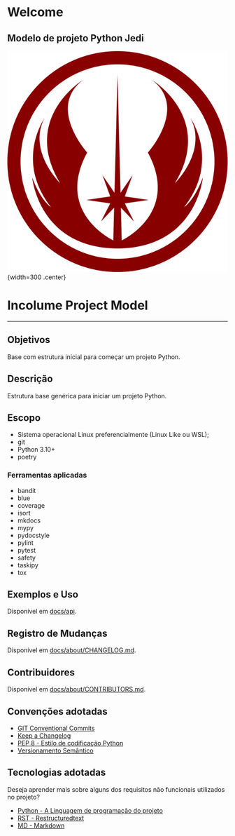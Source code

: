 # Welcome
Modelo de projeto Python Jedi
---

![Logo da Junta Especializada de Desenvolvimento e Inovação](asserts/img/jedi_logo.png){width=300 .center}
# Incolume Project Model

---

## Objetivos ##
Base com estrutura inicial para começar um projeto Python.

## Descrição ##
Estrutura base genérica para iniciar um projeto Python.

## Escopo
- Sistema operacional Linux preferencialmente (Linux Like ou WSL);
- git
- Python 3.10+
- poetry

### Ferramentas aplicadas
- bandit
- blue
- coverage
- isort
- mkdocs
- mypy
- pydocstyle
- pylint
- pytest
- safety
- taskipy
- tox

## Exemplos e Uso
Disponível em [docs/api](api/index.md).


## Registro de Mudanças ##
Disponível em [docs/about/CHANGELOG.md](about/CHANGELOG.md).


## Contribuidores ##
Disponível em [docs/about/CONTRIBUTORS.md](about/CONTRIBUTORS.md).


## Convenções adotadas
- [GIT Conventional Commits](https://www.conventionalcommits.org/pt-br/v1.0.0/)
- [Keep a Changelog](https://keepachangelog.com/pt-BR/1.0.0/)
- [PEP 8 - Estilo de codificação Python](https://pep8.org/)
- [Versionamento Semântico](https://semver.org/lang/pt-BR/)


## Tecnologias adotadas
Deseja aprender mais sobre alguns dos requisitos não funcionais utilizados no projeto?

- [Python - A Linguagem de programação do projeto](http://www.python.org/doc)
- [RST - Restructuredtext](https://docutils.sourceforge.io/docs/ref/rst/restructuredtext.html#reference-names)
- [MD - Markdown](https://www.markdownguide.org/basic-syntax/)

